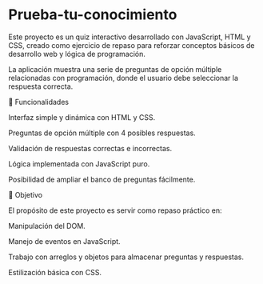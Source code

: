 # Prueba-tu-conocimiento
Este proyecto es un quiz interactivo desarrollado con JavaScript, HTML y CSS, creado como ejercicio de repaso para reforzar conceptos básicos de desarrollo web y lógica de programación.

La aplicación muestra una serie de preguntas de opción múltiple relacionadas con programación, donde el usuario debe seleccionar la respuesta correcta.

🚀 Funcionalidades

Interfaz simple y dinámica con HTML y CSS.

Preguntas de opción múltiple con 4 posibles respuestas.

Validación de respuestas correctas e incorrectas.

Lógica implementada con JavaScript puro.

Posibilidad de ampliar el banco de preguntas fácilmente.

🎯 Objetivo

El propósito de este proyecto es servir como repaso práctico en:

Manipulación del DOM.

Manejo de eventos en JavaScript.

Trabajo con arreglos y objetos para almacenar preguntas y respuestas.

Estilización básica con CSS.
